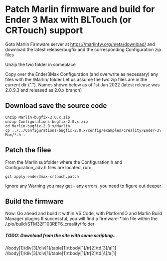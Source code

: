 # Patch Marlin firmware and build for Ender 3 Max with BLTouch (or CRTouch) support

Goto Marlin Firmware server at https://marlinfw.org/meta/download/ and download the latest release/bugfix
and the corresponding Configuration zip files

Unzip the two folder in someplace

Copy over the Ender3Max Configuration (and overwrite as necessary) any files with the <root>/Marlin/ folder
Let us assume the two zip files are in the current dir ("."). Names shown below as of 1st Jan 2022 (latest release was 2.0.9.3 and released as 2.0.x branch)
## Download save the source code
```
unzip Marlin-bugfix-2.0.x.zip
unzip Configurations-bugfix-2.0.x.zip
cd Marlin-bugfix-2.0.x/Marlin
cp ../../Configurations-bugfix-2.0.x/config/examples/Creality/Ender-3\ Max/*.h .
```
## Patch the filee
From the Marlin subfolder where the Configuration.h and Configuration\_adv.h files are located, run:
```
git apply ender3max-crtouch.patch
```
Ignore any Warning you may get - any errors, you need to figure out deeper
## Build the firmware
Now: Go ahead and build it within VS Code, with PlatformIO and Marlin Build Manager plugins
If successful, you will find a firmware-*.bin file within the <root>/.pio/build/STM32F103RET6_creality/ folder
##### TODO: Download from the site with some scripting..
//body[1]/div[3]/div[1]/table[1]/tbody[1]/tr[2]/td[3]/a[1]
//body[1]/div[3]/div[1]/table[1]/tbody[1]/tr[2]/td[4]/a[1]


